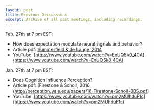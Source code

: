 ```yaml
---
layout: post
title: Previous Discussions
excerpt: Archive of all past meetings, including recordings.
---
```


Feb. 27th at 7 pm EST:
  * How does expectation modulate neural signals and behavior?
  * Article pdf: [Summerfield & de Lange, 2014](https://www.nature.com/articles/nrn3838.pdf)
  * YouTube: [https://www.youtube.com/watch?v=EnUQ5k0_4CA](https://www.youtube.com/watch?v=EnUQ5k0_4CA)

Jan. 27th at 7 pm EST:
  * Does Cognition Influence Perception?
  * Article pdf: [Firestone & Scholl, 2016 (http://perception.yale.edu/papers/16-Firestone-Scholl-BBS.pdf)
  * YouTube: [https://www.youtube.com/watch?v=pm2MUhduF1c](https://www.youtube.com/watch?v=pm2MUhduF1c)
